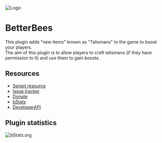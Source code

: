 ![Logo](https://i.imgur.com/g46r0Y0.png)

# BetterBees
This plugin adds "new items" known as "Talismans" to the game to boost your players.\
The aim of this plugin is to allow players to craft talismans (if they have permission to it) and use them to gain boosts.

## Resources
- [Spigot resource](https://www.spigotmc.org/resources/X/)
- [Issue tracker](https://github.com/AlonsoAliaga/BetterTalismans/issues)
- [Donate](https://paypal.me/AlonsoAliaga)
- [bStats](https://bstats.org/plugin/bukkit/BetterTalismans)
- [DeveloperAPI](https://github.com/AlonsoAliaga/BetterTalismans/wiki/BetterTalismansAPI)

## Plugin statistics
![bStats.org](https://bstats.org/signatures/bukkit/BetterTalismans.svg)
